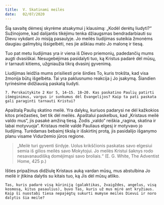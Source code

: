 ```yaml
---
title:  V. Skatinami meilės
date:   02/07/2020
---
```


Šią savaitę dėmesį skyrėme atsakymui į klausimą: „Kodėl derėtų liudyti?“ Sužinojome, kad dalijantis tikėjimu tenka džiaugsmas bendradarbiauti su Dievu vykdant Jo misiją pasaulyje. Jo meilės liudijimas suteikia žmonėms daugiau galimybių išsigelbėti, nes jie aiškiau mato Jo malonę ir tiesą.

Tuo pat metu liudijimas yra ir viena iš Dievo priemonių, padedančių mums augti dvasiškai. Nesugebėjimas pasidalyti tuo, ką Kristus padarė dėl mūsų, ir tarnauti kitiems, užgniaužia tikrą dvasinį gyvenimą.

Liudijimas leidžia mums prisiliesti prie širdies To, kuris trokšta, kad visa žmonija būtų išgelbėta. Tai yra paklusnumo reakcija į Jo įsakymą. Šiandien tyrinėsime didžiausią paskatą liudyti.

`7. Perskaitykite 2 Kor 5, 14–15. 18–20. Kas paskatino Paulių patirti išmėginimus, vargus ir sunkumus dėl Evangelijos? Kaip ta pati paskata gali paraginti tarnauti Kristui?`
														
Apaštalą Paulių skatino meilė. Yra dalykų, kuriuos padarysi ne dėl kažkokios kitos priežasties, bet tik dėl meilės. Apaštalui paskelbus, kad „Kristaus meilė valdo mus“, jis pasakė amžiną tiesą. Žodis „valdo“ reiškia „ragina, skatina ir labai motyvuoja“. Kristaus meilė valdė Pauliaus elgesį ir motyvavo jo liudijimą. Turėdamas bebaimį tikslą ir išskirtinį protą, jis pasidalijo išganymo planu visame Viduržemio jūros regione.

> <p></p>
> „Meilė turi gyventi širdyje. Uolus krikščionis paskatas savo elgesiui semia iš gilios meilės savo Mokytojui. Jo meilės Kristui šaknys rodo nesavanaudišką domėjimąsi savo broliais.“ (E. G. White, The Adventist Home, 425 p.)

Išties pripažinus didžiulę Kristaus auką vardan mūsų, mus abstulbina Jo meilė ir įtikina dalytis su kitais tuo, ką Jis dėl mūsų atliko.

`Tas, kuris padarė visą kūriniją (galaktikas, žvaigždes, angelus, visą kosmosą, kitus pasaulius), buvo Tas, kuris už mus mirė ant kryžiaus. Kaip ši nuostabi tiesa nepajėgtų sukurti mumyse meilės Dievui ir noro dalytis šia meile?`
